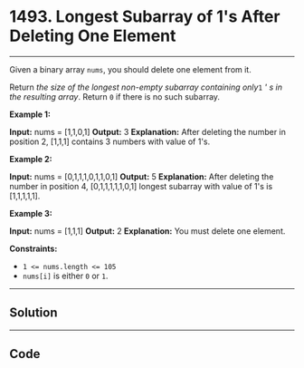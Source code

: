 # 1493. Longest Subarray of 1's After Deleting One Element

---

Given a binary array `nums`, you should delete one element from it.

Return _the size of the longest non-empty subarray containing only_`1` _' s in the resulting array_. Return `0` if there is no such subarray.

 

**Example 1:**


**Input:** nums = [1,1,0,1]
**Output:** 3
**Explanation:** After deleting the number in position 2, [1,1,1] contains 3 numbers with value of 1's.


**Example 2:**


**Input:** nums = [0,1,1,1,0,1,1,0,1]
**Output:** 5
**Explanation:** After deleting the number in position 4, [0,1,1,1,1,1,0,1] longest subarray with value of 1's is [1,1,1,1,1].


**Example 3:**


**Input:** nums = [1,1,1]
**Output:** 2
**Explanation:** You must delete one element.


 

**Constraints:**

  * `1 <= nums.length <= 105`
  * `nums[i]` is either `0` or `1`.

---

## Solution



---

## Code
```python


```
